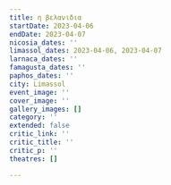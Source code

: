 ```yaml
---
title: η βελανιδια
startDate: 2023-04-06
endDate: 2023-04-07
nicosia_dates: ''
limassol_dates: 2023-04-06, 2023-04-07
larnaca_dates: ''
famagusta_dates: ''
paphos_dates: ''
city: Limassol
event_image: ''
cover_image: ''
gallery_images: []
category: ''
extended: false
critic_link: ''
critic_title: ''
critic_p: ''
theatres: []

---
```

